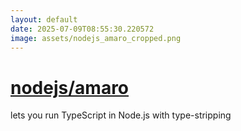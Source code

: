 ```yaml
---
layout: default
date: 2025-07-09T08:55:30.220572
image: assets/nodejs_amaro_cropped.png
---
```


# [nodejs/amaro](https://github.com/nodejs/amaro)

lets you run TypeScript in Node.js with type-stripping

